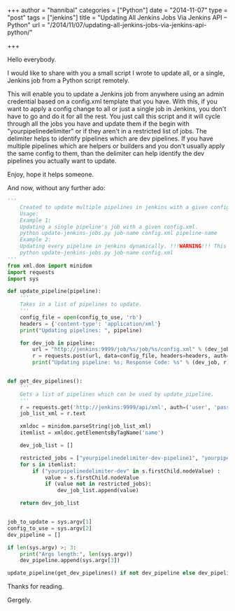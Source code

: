 +++
author = "hannibal"
categories = ["Python"]
date = "2014-11-07"
type = "post"
tags = ["jenkins"]
title = "Updating All Jenkins Jobs Via Jenkins API – Python"
url = "/2014/11/07/updating-all-jenkins-jobs-via-jenkins-api-python/"

+++

Hello everybody.

I would like to share with you a small script I wrote to update all, or a single, Jenkins job from a Python script remotely.

This will enable you to update a Jenkins job from anywhere using an admin credential based on a config.xml template that you have. With this, if you want to apply a config change to all or just a single job in Jenkins, you don't have to go and do it for all the rest. You just call this script and it will cycle through all the jobs you have and update them if the begin with "yourpipelinedelimiter" or if they aren't in a restricted list of jobs. The delimiter helps to identify pipelines which are dev pipelines. If you have multiple pipelines which are helpers or builders and you don't usually apply the same config to them, than the delimiter can help identify the dev pipelines you actually want to update.

Enjoy, hope it helps someone.

And now, without any further ado:

~~~python
'''
	Created to update multiple pipelines in jenkins with a given configuration and job list.
	Usage:
	Example 1:
	Updating a single pipeline's job with a given config.xml.
	python update-jenkins-jobs.py job-name config.xml pipeline-name
	Example 2:
	Updating every pipeline in jenkins dynamically. !!!WARNING!!! This updates every job EXCEPT of the ones specified in restricted_jobs.
	python update-jenkins-jobs.py job-name config.xml
'''
from xml.dom import minidom
import requests
import sys

def update_pipeline(pipeline):
	'''
	Takes in a list of pipelines to update.
	'''
	config_file = open(config_to_use, 'rb')
	headers = {'content-type': 'application/xml'}
	print("Updating pipelines: ", pipeline)

	for dev_job in pipeline:
		url = "http://jenkins:9999/job/%s/job/%s/config.xml" % (dev_job, job_to_update)
		r = requests.post(url, data=config_file, headers=headers, auth=('user', 'password'))
		print("Updating pipeline: %s; Response Code: %s" % (dev_job, r))


def get_dev_pipelines():
	'''
	Gets a list of pipelines which can be used by update_pipeline.
	'''
	r = requests.get('http://jenkins:9999/api/xml', auth=('user', 'password'), stream=True)
	job_list_xml = r.text

	xmldoc = minidom.parseString(job_list_xml)
	itemlist = xmldoc.getElementsByTagName('name')

	dev_job_list = []

	restricted_jobs = ["yourpipelinedelimiter-dev-pipeline1", "yourpipelinedelimiter-dev-pipeline2", "yourpipelinedelimiter-dev-pipeline3"]
	for s in itemlist:
	    if ("yourpipelinedelimiter-dev" in s.firstChild.nodeValue) :
	    	value = s.firstChild.nodeValue
	    	if (value not in restricted_jobs):
	    		dev_job_list.append(value)

	return dev_job_list


job_to_update = sys.argv[1]
config_to_use = sys.argv[2]
dev_pipeline = []

if len(sys.argv) >; 3:
	print("Args length:", len(sys.argv))
	dev_pipeline.append(sys.argv[3])

update_pipeline(get_dev_pipelines() if not dev_pipeline else dev_pipeline)
~~~

Thanks for reading.

Gergely.